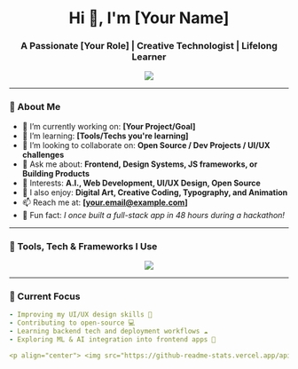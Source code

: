<!-- Profile Header -->
<h1 align="center">Hi 👋, I'm [Your Name]</h1>
<h3 align="center">A Passionate [Your Role] | Creative Technologist | Lifelong Learner</h3>

<p align="center">
  <img src="https://readme-typing-svg.demolab.com/?lines=Welcome+to+my+GitHub!;I+love+building+cool+things+🚀;Let’s+create+something+awesome!&center=true&width=440&height=45&color=FF6A00&vCenter=true&pause=1000&size=22" />
</p>

---

### 🚀 About Me

- 🔭 I’m currently working on: **[Your Project/Goal]**
- 🌱 I’m learning: **[Tools/Techs you're learning]**
- 👯 I’m looking to collaborate on: **Open Source / Dev Projects / UI/UX challenges**
- 💬 Ask me about: **Frontend, Design Systems, JS frameworks, or Building Products**
- 🧠 Interests: **A.I., Web Development, UI/UX Design, Open Source**
- 🎨 I also enjoy: **Digital Art, Creative Coding, Typography, and Animation**
- 📫 Reach me at: **[your.email@example.com]**
- 🧳 Fun fact: *I once built a full-stack app in 48 hours during a hackathon!*

---

### 🧰 Tools, Tech & Frameworks I Use

<p align="center">
  <img src="https://skillicons.dev/icons?i=html,css,js,ts,react,nextjs,nodejs,express,mongodb,figma,ps,ai,xd,git,github,tailwind,bootstrap,vscode" />
</p>

---

### 🧠 Current Focus

```yaml
- Improving my UI/UX design skills 🎨
- Contributing to open-source 💻
- Learning backend tech and deployment workflows ☁️
- Exploring ML & AI integration into frontend apps 🧠

<p align="center"> <img src="https://github-readme-stats.vercel.app/api?username=yourusername&show_icons=true&theme=radical&hide_border=true" /> <img src="https://github-readme-streak-stats.herokuapp.com/?user=yourusername&theme=radical&hide_border=true" /> <img src="https://github-readme-stats.vercel.app/api/top-langs/?username=yourusername&layout=compact&theme=radical&hide_border=true" /> </p>
